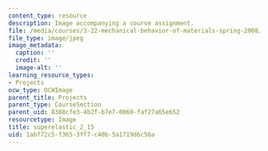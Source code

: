 ```yaml
---
content_type: resource
description: Image accompanying a course assignment.
file: /media/courses/3-22-mechanical-behavior-of-materials-spring-2008/1abf72c5f3653ff7c40b5a1719d6c56a_superelastic_2_15.jpg
file_type: image/jpeg
image_metadata:
  caption: ''
  credit: ''
  image-alt: ''
learning_resource_types:
- Projects
ocw_type: OCWImage
parent_title: Projects
parent_type: CourseSection
parent_uid: 8388cfe3-4b2f-b7e7-0060-faf27a65e652
resourcetype: Image
title: superelastic_2_15
uid: 1abf72c5-f365-3ff7-c40b-5a1719d6c56a
---
```

